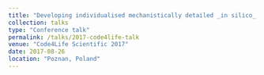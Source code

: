 ```yaml
---
title: "Developing individualised mechanistically detailed _in silico_ models for human iPSC-CMs: an integrative approach to support personalised safety assessment"
collection: talks
type: "Conference talk"
permalink: /talks/2017-code4life-talk
venue: "Code4Life Scientific 2017"
date: 2017-08-26
location: "Poznan, Poland"
---
```


